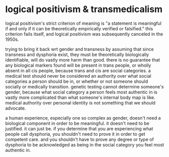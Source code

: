 # logical positivism & transmedicalism 

logical positivism's strict criterion of meaning is "a statement is meaningful if and only if it can be theoretically empirically verified or falsified." this criterion fails itself, and logical positivism was subsequently canceled in the 1950s.

trying to bring it back wrt gender and transness by assuming that since transness and dysphoria exist, they must be theoretically biologically identifiable, will do vastly more harm than good. there is no guarantee that any biological markers found will be present in trans people, or wholly absent in all cis people, because trans and cis are social categories. a medical test should never be considered an authority over what social categories a person should be in, or whether or not someone should socially or medically transition. genetic testing cannot determine someone's gender, because what social category a person feels most authentic in is vastly more complicated than what someone's internal body map is like. medical authority over personal identity is not something that we should advocate. 

a human experience, especially one so complex as gender, doesn't need a biological component in order to be meaningful. it doesn't need to be justified. it can just be. if you determine that you are experiencing what people call dysphoria, you shouldn't need to prove it in order to get competent care. and you shouldn't have to prove any degree or type of dysphoria to be acknowledged as being in the social category you feel most authentic in. 
